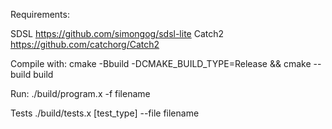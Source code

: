 Requirements:

SDSL
https://github.com/simongog/sdsl-lite
Catch2
https://github.com/catchorg/Catch2

Compile with:
cmake -Bbuild -DCMAKE_BUILD_TYPE=Release && cmake --build build

Run:
./build/program.x -f filename

Tests
./build/tests.x [test_type] --file filename
